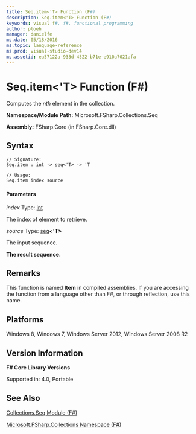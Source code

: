 ```yaml
---
title: Seq.item<'T> Function (F#)
description: Seq.item<'T> Function (F#)
keywords: visual f#, f#, functional programming
author: ploeh
manager: danielfe
ms.date: 05/18/2016
ms.topic: language-reference
ms.prod: visual-studio-dev14
ms.assetid: ea57122a-933d-4522-b71e-e910a7021afa 
---
```


# Seq.item<'T> Function (F#)

Computes the *nth* element in the collection.

**Namespace/Module Path:** Microsoft.FSharp.Collections.Seq

**Assembly:** FSharp.Core (in FSharp.Core.dll)


## Syntax



```
// Signature:
Seq.item : int -> seq<'T> -> 'T

// Usage:
Seq.item index source
```

#### Parameters
*index*
Type: [int](http://msdn.microsoft.com/en-us/library/025d5455-3622-4ea5-9573-3ecbd4ee1375)


The index of element to retrieve.


*source*
Type: [seq](http://msdn.microsoft.com/en-us/library/2f0c87c6-8a0d-4d33-92a6-10d1d037ce75)**&lt;'T&gt;**


The input sequence.


**The result sequence.**
## Remarks
This function is named **Item** in compiled assemblies. If you are accessing the function from a language other than F#, or through reflection, use this name.


## Platforms
Windows 8, Windows 7, Windows Server 2012, Windows Server 2008 R2


## Version Information
**F# Core Library Versions**

Supported in: 4.0, Portable




## See Also
[Collections.Seq Module &#40;F&#35;&#41;](Collections.Seq-Module-%5BFSharp%5D.md)

[Microsoft.FSharp.Collections Namespace &#40;F&#35;&#41;](Microsoft.FSharp.Collections-Namespace-%5BFSharp%5D.md)

